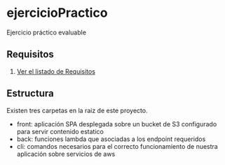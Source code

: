 # ejercicioPractico
Ejercicio práctico evaluable

## Requisitos
1. [Ver el listado de Requisitos](https://github.com/ServerlessTrIT/practica-final-aws-franvalverde/blob/master/REQUERIMENTS.md)

## Estructura

Existen tres carpetas en la raiz de este proyecto.
- front: aplicación SPA desplegada sobre un bucket de S3 configurado para servir contenido estatico
- back: funciones lambda que asociadas a los endpoint requeridos
- cli: comandos necesarios para el correcto funcionamiento de nuestra aplicación sobre servicios de aws
